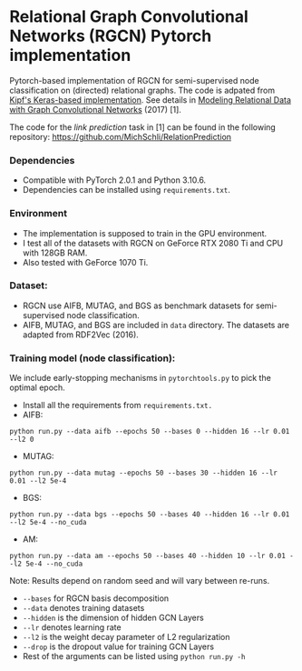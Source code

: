 # Relational Graph Convolutional Networks (RGCN) Pytorch implementation
Pytorch-based implementation of RGCN for semi-supervised node classification on (directed) relational graphs. The code is adpated from [Kipf's Keras-based implementation](https://github.com/tkipf/relational-gcn). See details in [Modeling Relational Data with Graph Convolutional Networks](https://arxiv.org/abs/1703.06103) (2017) [1].

The code for the *link prediction* task in [1] can be found in the following repository: https://github.com/MichSchli/RelationPrediction

### Dependencies
- Compatible with PyTorch 2.0.1 and Python 3.10.6.
- Dependencies can be installed using `requirements.txt`.

### Environment
- The implementation is supposed to train in the GPU environment. 
- I test all of the datasets with RGCN on GeForce RTX 2080 Ti and CPU with 128GB RAM.
- Also tested with GeForce 1070 Ti.

### Dataset:
- RGCN use AIFB, MUTAG, and BGS as benchmark datasets for semi-supervised node classification.
- AIFB, MUTAG, and BGS are included in `data` directory. The datasets are adapted from RDF2Vec (2016).

### Training model (node classification):
We include early-stopping  mechanisms in `pytorchtools.py` to pick the optimal epoch.
- Install all the requirements from `requirements.txt.`
- AIFB: 
```shell
python run.py --data aifb --epochs 50 --bases 0 --hidden 16 --lr 0.01 --l2 0
```

- MUTAG: 
```shell
python run.py --data mutag --epochs 50 --bases 30 --hidden 16 --lr 0.01 --l2 5e-4
```

- BGS: 
```shell
python run.py --data bgs --epochs 50 --bases 40 --hidden 16 --lr 0.01 --l2 5e-4 --no_cuda
```
- AM:
```
python run.py --data am --epochs 50 --bases 40 --hidden 10 --lr 0.01 --l2 5e-4 --no_cuda
```
Note: Results depend on random seed and will vary between re-runs.
* `--bases` for RGCN basis decomposition
* `--data` denotes training datasets
* `--hidden` is the dimension of hidden GCN Layers
* `--lr` denotes learning rate
* `--l2` is the weight decay parameter of L2 regularization
* `--drop` is the dropout value for training GCN Layers
* Rest of the arguments can be listed using `python run.py -h`
